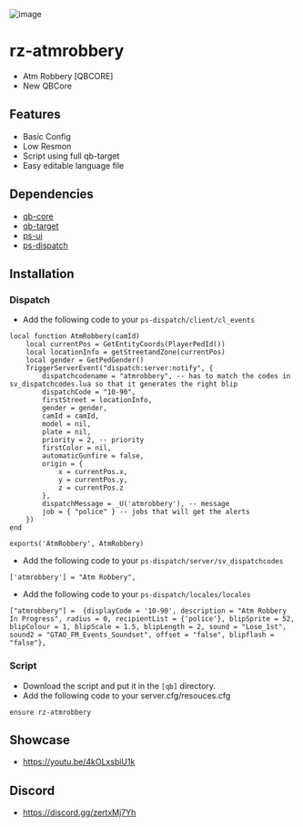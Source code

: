 ![image](https://cdn.discordapp.com/attachments/352733374235803648/1060477897439182878/atmrobbery.png)

# rz-atmrobbery
- Atm Robbery [QBCORE]
- New QBCore

## Features
- Basic Config
- Low Resmon
- Script using full qb-target
- Easy editable language file

## Dependencies
- [qb-core](https://github.com/qbcore-framework/qb-core)
- [qb-target](https://github.com/qbcore-framework/qb-target)
- [ps-ui](https://github.com/Project-Sloth/ps-ui)
- [ps-dispatch](https://github.com/Project-Sloth/ps-dispatch)

## Installation

### Dispatch
- Add the following code to your `ps-dispatch/client/cl_events`
```
local function AtmRobbery(camId)
    local currentPos = GetEntityCoords(PlayerPedId())
    local locationInfo = getStreetandZone(currentPos)
    local gender = GetPedGender()
    TriggerServerEvent("dispatch:server:notify", {
        dispatchcodename = "atmrobbery", -- has to match the codes in sv_dispatchcodes.lua so that it generates the right blip
        dispatchCode = "10-90",
        firstStreet = locationInfo,
        gender = gender,
        camId = camId,
        model = nil,
        plate = nil,
        priority = 2, -- priority
        firstColor = nil,
        automaticGunfire = false,
        origin = {
            x = currentPos.x,
            y = currentPos.y,
            z = currentPos.z
        },
        dispatchMessage = _U('atmrobbery'), -- message
        job = { "police" } -- jobs that will get the alerts
    })
end

exports('AtmRobbery', AtmRobbery)

```
- Add the following code to your `ps-dispatch/server/sv_dispatchcodes`
```
['atmrobbery'] = "Atm Robbery",

```

- Add the following code to your `ps-dispatch/locales/locales`
```
["atmrobbery"] =  {displayCode = '10-90', description = "Atm Robbery In Progress", radius = 0, recipientList = {'police'}, blipSprite = 52, blipColour = 1, blipScale = 1.5, blipLength = 2, sound = "Lose_1st", sound2 = "GTAO_FM_Events_Soundset", offset = "false", blipflash = "false"},

```


### Script
- Download the script and put it in the `[qb]` directory.
- Add the following code to your server.cfg/resouces.cfg
```
ensure rz-atmrobbery
```
## Showcase
- https://youtu.be/4kOLxsbiU1k
## Discord
- https://discord.gg/zertxMj7Yh

